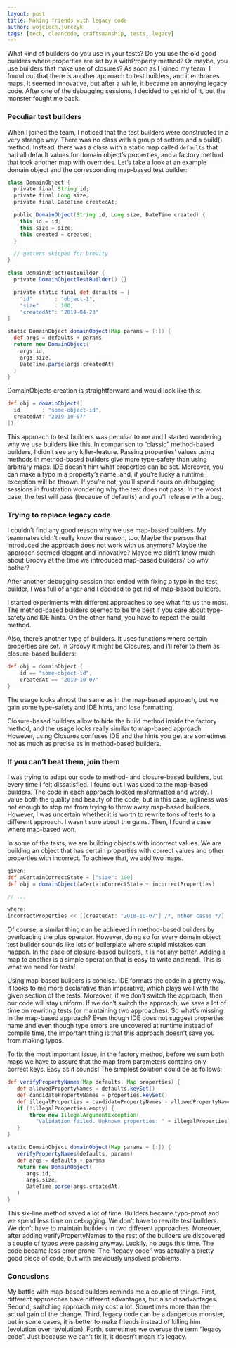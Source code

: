 ```yaml
---
layout: post
title: Making friends with legacy code
author: wojciech.jurczyk
tags: [tech, cleancode, craftsmanship, tests, legacy]
---
```


What kind of builders do you use in your tests? Do you use the old good builders
where properties are set by a withProperty method? Or maybe, you use builders
that make use of closures? As soon as I joined my team, I found out that there
is another approach to test builders, and it embraces maps. It seemed
innovative, but after a while, it became an annoying legacy code. After one of
the debugging sessions, I decided to get rid of it, but the monster fought me
back.

### Peculiar test builders
When I joined the team, I noticed that the test builders were constructed in a
very strange way. There was no class with a group of setters and a build()
method. Instead, there was a class with a static map called `defaults` that had
all default values for domain object’s properties, and a factory method that
took another map with overrides. Let’s take a look at an example domain object
and the corresponding map-based test builder:

```groovy
class DomainObject {
  private final String id;
  private final Long size;
  private final DateTime createdAt;

  public DomainObject(String id, Long size, DateTime created) {
    this.id = id;
    this.size = size;
    this.created = created;
  }

  // getters skipped for brevity
}

class DomainObjectTestBuilder {
  private DomainObjectTestBuilder() {}

  private static final def defaults = [
    "id"       : "object-1",
    "size"     : 100,
    "createdAt": "2019-04-23"
]

static DomainObject domainObject(Map params = [:]) {
  def args = defaults + params
  return new DomainObject(
    args.id,
    args.size,
    DateTime.parse(args.createdAt)
  )
}
```

DomainObjects creation is straightforward and would look like this:

```groovy
def obj = domainObject([
  id       : "some-object-id",
  createdAt: "2019-10-07"
])
```

This approach to test builders was peculiar to me and I started wondering why we
use builders like this. In comparison to “classic” method-based builders, I
didn’t see any killer-feature. Passing properties’ values using methods in
method-based builders give more type-safety than using arbitrary maps. IDE
doesn’t hint what properties can be set. Moreover, you can make a typo in a
property’s name, and, if you’re lucky a runtime exception will be thrown. If
you’re not, you’ll spend hours on debugging sessions in frustration wondering
why the test does not pass. In the worst case, the test will pass (because of
defaults) and you’ll release with a bug.

### Trying to replace legacy code
I couldn’t find any good reason why we use map-based builders. My teammates
didn’t really know the reason, too. Maybe the person that introduced the
approach does not work with us anymore? Maybe the approach seemed elegant and
innovative? Maybe we didn’t know much about Groovy at the time we introduced
map-based builders? So why bother?

After another debugging session that ended with fixing a typo in the test
builder, I was full of anger and I decided to get rid of map-based builders.

I started experiments with different approaches to see what fits us the most.
The method-based builders seemed to be the best if you care about type-safety
and IDE hints. On the other hand, you have to repeat the build method.

Also, there’s another type of builders. It uses functions where certain
properties are set. In Groovy it might be Closures, and I’ll refer to them as
closure-based builders:

```groovy
def obj = domainObject {
    id == "some-object-id",
    createdAt == "2019-10-07"
}
```

The usage looks almost the same as in the map-based approach, but we gain some
type-safety and IDE hints, and lose formatting.

Closure-based builders allow to hide the build method inside the factory method,
and the usage looks really similar to map-based approach. However, using
Closures confuses IDE and the hints you get are sometimes not as much as precise
as in method-based builders.

### If you can’t beat them, join them
I was trying to adapt our code to method- and closure-based builders, but every
time I felt dissatisfied. I found out I was used to the map-based builders. The
code in each approach looked misformatted and wordy. I value both the quality
and beauty of the code, but in this case, ugliness was not enough to stop me
from trying to throw away map-based builders. However, I was uncertain whether
it is worth to rewrite tons of tests to a different approach. I wasn’t sure
about the gains. Then, I found a case where map-based won.

In some of the tests, we are building objects with incorrect values. We are
building an object that has certain properties with correct values and other
properties with incorrect. To achieve that, we add two maps.

```groovy
given:
def aCertainCorrectState = ["size": 100]
def obj = domainObject(aCertainCorrectState + incorrectProperties)

// ...

where:
incorrectProperties << [[createdAt: "2018-10-07"] /*, other cases */]
```

Of course, a similar thing can be achieved in method-based builders by
overloading the plus operator. However, doing so for every domain object test
builder sounds like lots of boilerplate where stupid mistakes can happen. In the
case of closure-based builders, it is not any better. Adding a map to another is
a simple operation that is easy to write and read. This is what we need for
tests!

Using map-based builders is concise. IDE formats the code in a pretty way. It
looks to me more declarative than imperative, which plays well with the given
section of the tests. Moreover, if we don’t switch the approach, then our code
will stay uniform. If we don’t switch the approach, we save a lot of time on
rewriting tests (or maintaining two approaches). So what’s missing in the
map-based approach? Even though IDE does not suggest properties name and even
though type errors are uncovered at runtime instead of compile time, the
important thing is that this approach doesn’t save you from making typos.

To fix the most important issue, in the factory method, before we sum both maps
we have to assure that the map from parameters contains only correct keys. Easy
as it sounds! The simplest solution could be as follows:

```groovy
def verifyPropertyNames(Map defaults, Map properties) {
   def allowedPropertyNames = defaults.keySet()
   def candidatePropertyNames = properties.keySet()
   def illegalProperties = candidatePropertyNames - allowedPropertyNames
   if (!illegalProperties.empty) {
       throw new IllegalArgumentException(
         "Validation failed. Unknown properties: " + illegalProperties)
   }
}

static DomainObject domainObject(Map params = [:]) {
   verifyPropertyNames(defaults, params)
   def args = defaults + params
   return new DomainObject(
      args.id,
      args.size,
      DateTime.parse(args.createdAt)
   )
}
```

This six-line method saved a lot of time. Builders became typo-proof and we
spend less time on debugging. We don’t have to rewrite test builders. We don’t
have to maintain builders in two different approaches. Moreover, after adding
verifyPropertyNames to the rest of the builders we discovered a couple of typos
were passing anyway. Luckily, no bugs this time. The code became less error
prone. The “legacy code” was actually a pretty good piece of code, but with
previously unsolved problems.

### Concusions
My battle with map-based builders reminds me a couple of things.
First, different approaches have different advantages, but also disadvantages.
Second, switching approach may cost a lot. Sometimes more than the actual gain
of the change. Third, legacy code can be a dangerous monster, but in some cases,
it is better to make friends instead of killing him (evolution over revolution).
Forth, sometimes we overuse the term “legacy code”. Just because we can’t fix
it, it doesn’t mean it’s legacy.
